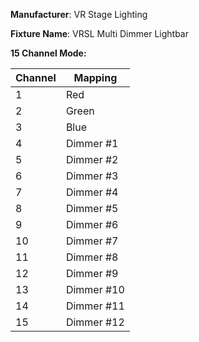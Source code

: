**Manufacturer**: VR Stage Lighting

**Fixture Name**: VRSL Multi Dimmer Lightbar

**15 Channel Mode:**

|Channel|Mapping|
|----|-----------------|
| 1  | Red             |
| 2  | Green           |
| 3  | Blue            |
| 4  | Dimmer #1       |
| 5  | Dimmer #2       |
| 6  | Dimmer #3       |
| 7  | Dimmer #4       |
| 8  | Dimmer #5       |
| 9  | Dimmer #6       |
| 10 | Dimmer #7       |
| 11 | Dimmer #8       |
| 12 | Dimmer #9       |
| 13 | Dimmer #10      |
| 14 | Dimmer #11      |
| 15 | Dimmer #12      |
